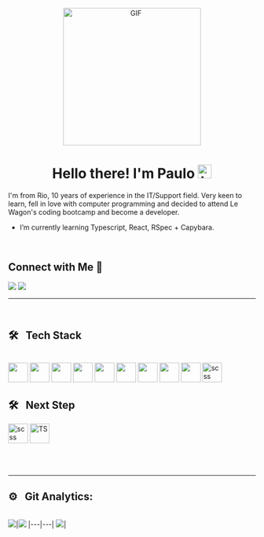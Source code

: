 <p align="center">
<img alt="GIF" src="https://c.tenor.com/NOYF3f82b_gAAAAC/programmer.gif" height="280" />
 <p/>
<h1 align="center"> Hello there! I'm Paulo <img src="https://user-images.githubusercontent.com/1303154/88677602-1635ba80-d120-11ea-84d8-d263ba5fc3c0.gif" width="28px" alt="hi"></h1>

I'm from Rio, 10 years of experience in the IT/Support field. Very keen to learn, fell in love with computer programming and decided to attend Le Wagon's coding bootcamp and become a developer.


- I’m currently learning Typescript, React, RSpec + Capybara.

<br>

<h2> <strong> Connect with Me 🤝 &nbsp;</strong></h2>


[<img src="https://img.shields.io/badge/linkedin-%230077B5.svg?&style=for-the-badge&logo=linkedin&logoColor=white" />](https://www.linkedin.com/in/paulobazilio/)       <a href = "mailto:pvbazilio@gmail.com"><img src="https://img.shields.io/badge/-Gmail-%23333?style=for-the-badge&logo=gmail&logoColor=white" target="_blank"></a>

<hr>
<br>
<h2><strong> 🛠 &nbsp; Tech Stack </strong></h2>
<br>
<img src="https://cdn.jsdelivr.net/gh/devicons/devicon/icons/rails/rails-original-wordmark.svg" width=40 /> <img src="https://cdn.jsdelivr.net/gh/devicons/devicon/icons/javascript/javascript-original.svg" width=40 /> <img src="https://cdn.jsdelivr.net/gh/devicons/devicon/icons/ruby/ruby-original-wordmark.svg" width=40 />  <img src="https://cdn.jsdelivr.net/gh/devicons/devicon/icons/postgresql/postgresql-original-wordmark.svg" width=40 /> <img src="https://cdn.jsdelivr.net/gh/devicons/devicon/icons/html5/html5-original-wordmark.svg" width=40 /> <img src="https://cdn.jsdelivr.net/gh/devicons/devicon/icons/css3/css3-original-wordmark.svg" width=40 /> <img src="https://cdn.jsdelivr.net/gh/devicons/devicon/icons/bootstrap/bootstrap-original-wordmark.svg" width=40 /> <img src="https://cdn.jsdelivr.net/gh/devicons/devicon/icons/git/git-original.svg" width=40 /> <img src="https://cdn.jsdelivr.net/gh/devicons/devicon/icons/heroku/heroku-plain-wordmark.svg" width=40 /> <img src="https://cdn.jsdelivr.net/gh/devicons/devicon/icons/sass/sass-original.svg" alt="scss" width="40"/> 

<br>
<h2><strong> 🛠 &nbsp; Next Step </strong></h2>

<img src="https://cdn.jsdelivr.net/gh/devicons/devicon/icons/react/react-original.svg" alt="scss" width="40"/> 
<img src="https://cdn.jsdelivr.net/gh/devicons/devicon/icons/typescript/typescript-original.svg" alt="TS" width="40"/> 



          
<br><br>
<hr>

<h2><strong> ⚙️ &nbsp; Git Analytics: </strong></h2>

<br>
<img src="https://github-readme-stats.vercel.app/api?username=pvbazilio&&show_icons=true&count_private=true&theme=github_dark">|<img src="https://github-readme-streak-stats.herokuapp.com/?user=thiagocal&theme=blueberry_duo"/>
|---|---|
<img src="https://github-readme-stats.vercel.app/api/top-langs/?username=pvbazilio&layout=compact&theme=github_dark"/>|
